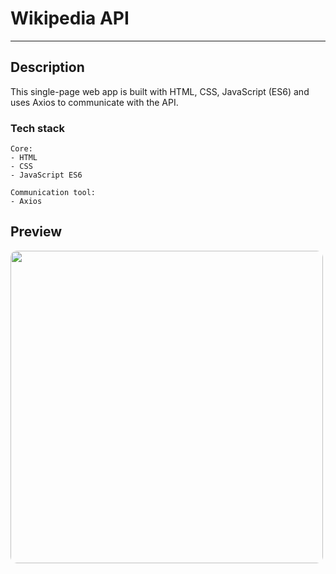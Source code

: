 # Wikipedia API

---

## Description

<p>This single-page web app  is built with HTML, CSS, JavaScript (ES6) and uses Axios to communicate with the API. </p>

### Tech stack

```
Core:
- HTML
- CSS
- JavaScript ES6

Communication tool:
- Axios
```

## Preview

<img src="https://i.imgur.com/fFFisTK.png" height="500" style="border-radius:10px;margin-bottom:1rem;" />
